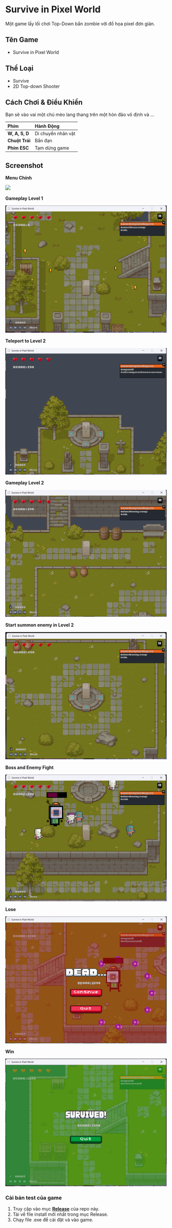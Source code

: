 # **Survive in Pixel World**

Một game lấy lối chơi Top-Down bắn zombie với đồ họa pixel đơn giản.

## **Tên Game**

* Survive in Pixel World

## **Thể Loại**

* Survive 
* 2D Top-down Shooter

## **Cách Chơi & Điều Khiển**

Bạn sẽ vào vai một chú mèo lang thang trên một hòn đảo vô định và ...

| Phím | Hành Động |
| :---- | :---- |
| **W, A, S, D** | Di chuyển nhân vật |
| **Chuột Trái** | Bắn đạn |
| **Phím ESC** | Tạm dừng game |

## **Screenshot**

**Menu Chính**

![](Screenshot/image2.png)

**Gameplay Level 1**

![](Screenshot/image3.png)

**Teleport to Level 2**

![](Screenshot/image4.png)

**Gameplay Level 2**

![](Screenshot/image5.png)

**Start summon enemy in Level 2**

![](Screenshot/image6.png)

**Boss and Enemy Fight**

![](Screenshot/image7.png)

**Lose**

![](Screenshot/image8.png)

**Win**

![](Screenshot/image1.png)

### **Cài bản test của game**

1. Truy cập vào mục [**Release**](https://github.com/AliceFaul/Survive_in_Pixel_World_Unity/releases/tag/1.0.0) của repo này.
2. Tải về file install mới nhất trong mục Release.
3. Chạy file .exe để cài đặt và vào game.
